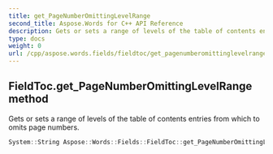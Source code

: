 ```yaml
---
title: get_PageNumberOmittingLevelRange
second_title: Aspose.Words for C++ API Reference
description: Gets or sets a range of levels of the table of contents entries from which to omits page numbers. 
type: docs
weight: 0
url: /cpp/aspose.words.fields/fieldtoc/get_pagenumberomittinglevelrange/
---
```

## FieldToc.get_PageNumberOmittingLevelRange method


Gets or sets a range of levels of the table of contents entries from which to omits page numbers.

```cpp
System::String Aspose::Words::Fields::FieldToc::get_PageNumberOmittingLevelRange()
```

